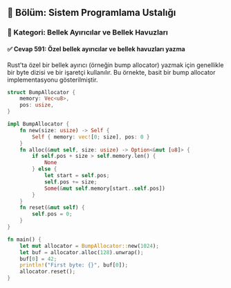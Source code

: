 ## 📘 Bölüm: Sistem Programlama Ustalığı  
### 🔹 Kategori: Bellek Ayırıcılar ve Bellek Havuzları  
#### ✅ Cevap 591: Özel bellek ayırıcılar ve bellek havuzları yazma

Rust'ta özel bir bellek ayırıcı (örneğin bump allocator) yazmak için genellikle bir byte dizisi ve bir işaretçi kullanılır. Bu örnekte, basit bir bump allocator implementasyonu gösterilmiştir.

```rust
struct BumpAllocator {
    memory: Vec<u8>,
    pos: usize,
}

impl BumpAllocator {
    fn new(size: usize) -> Self {
        Self { memory: vec![0; size], pos: 0 }
    }
    fn alloc(&mut self, size: usize) -> Option<&mut [u8]> {
        if self.pos + size > self.memory.len() {
            None
        } else {
            let start = self.pos;
            self.pos += size;
            Some(&mut self.memory[start..self.pos])
        }
    }
    fn reset(&mut self) {
        self.pos = 0;
    }
}

fn main() {
    let mut allocator = BumpAllocator::new(1024);
    let buf = allocator.alloc(128).unwrap();
    buf[0] = 42;
    println!("First byte: {}", buf[0]);
    allocator.reset();
}
```
